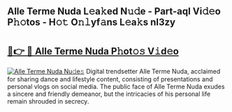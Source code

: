 ## Alle Terme Nuda L𝚎a𝚔ed N𝚞𝚍e - Part-aqI Vi𝚍𝚎o P𝚑𝚘tos - H𝚘𝚝 O𝚗𝚕yf𝚊ns L𝚎a𝚔s nI3zy

# <h2><a href="http://kf806p.oniu.top/?m=Alle+Terme+Nuda">🔗👉 🔴 Alle Terme Nuda P𝚑ot𝚘𝚜 V𝚒d𝚎o</a></h2>

[![Alle Terme Nuda Nu𝚍e𝚜](https://i.imgur.com/0qMVB7G.gif)](http://kf806p.oniu.top/?m=Alle+Terme+Nuda)
Digital trendsetter Alle Terme Nuda, acclaimed for sharing dance and lifestyle content, consisting of presentations and personal vlogs on social media. The public face of Alle Terme Nuda exudes a sincere and friendly demeanor, but the intricacies of his personal life remain shrouded in secrecy.  

